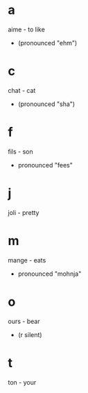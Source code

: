 # a

aime - to like
- (pronounced "ehm")

# c

chat - cat
- (pronounced "sha")

# f

fils - son
- pronounced "fees"

# j

joli - pretty

# m

mange - eats
- pronounced "mohnja"

# o

ours - bear
- (r silent)

# t

ton - your
